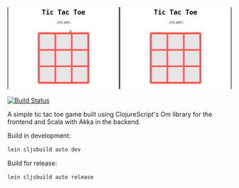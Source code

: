 ![screenshot](https://raw.githubusercontent.com/miguel-vila/tic-tac-toe/master/tictactoe.gif)

[![Build Status](https://travis-ci.org/miguel-vila/tic-tac-toe.svg?branch=master)](https://travis-ci.org/miguel-vila/tic-tac-toe)

A simple tic tac toe game built using ClojureScript's Om library for the frontend and Scala with Akka in the backend.

Build in development:
```bash
lein cljsbuild auto dev
```

Build for release:
```bash
lein cljsbuild auto release
```